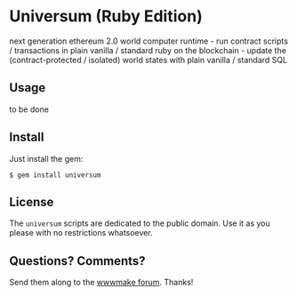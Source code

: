 # Universum (Ruby Edition)

next generation ethereum 2.0 world computer runtime - run contract scripts / transactions in plain vanilla / standard ruby on the blockchain - update the (contract-protected / isolated) world states with plain vanilla / standard SQL



## Usage

to be done




## Install

Just install the gem:

    $ gem install universum


## License

The `universum` scripts are dedicated to the public domain.
Use it as you please with no restrictions whatsoever.


## Questions? Comments?

Send them along to the [wwwmake forum](http://groups.google.com/group/wwwmake).
Thanks!
